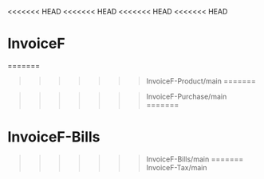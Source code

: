 <<<<<<< HEAD
<<<<<<< HEAD
<<<<<<< HEAD
<<<<<<< HEAD
# InvoiceF
=======
>>>>>>> InvoiceF-Product/main
=======

>>>>>>> InvoiceF-Purchase/main
=======
# InvoiceF-Bills
>>>>>>> InvoiceF-Bills/main
=======
>>>>>>> InvoiceF-Tax/main
